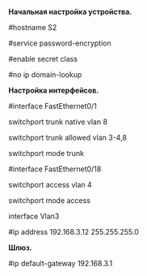 

**Начальная настройка устройства.**

#hostname S2

#service password-encryption

#enable secret class

#no ip domain-lookup

**Настройка интерфейсов.**

#interface FastEthernet0/1

 switchport trunk native vlan 8

 switchport trunk allowed vlan 3-4,8

 switchport mode trunk



#interface FastEthernet0/18

 switchport access vlan 4

 switchport mode access

interface Vlan3



 #ip address 192.168.3.12 255.255.255.0

**Шлюз.**

#ip default-gateway 192.168.3.1
